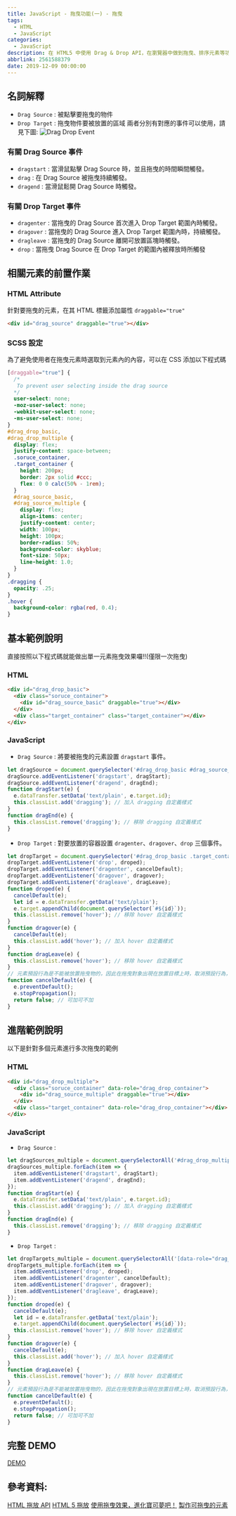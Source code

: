 ```yaml
---
title: JavaScript - 拖曳功能(一) - 拖曳
tags:
  - HTML
  - JavaScript
categories:
  - JavaScript
description: 在 HTML5 中使用 Drag & Drop API，在瀏覽器中做到拖曳、排序元素等功能。
abbrlink: 2561588379
date: 2019-12-09 00:00:00
---
```

## 名詞解釋
* `Drag Source` : 被點擊要拖曳的物件
* `Drop Target` : 拖曳物件要被放置的區域
兩者分別有對應的事件可以使用，請見下圖:
![Drag Drop Event](https://i.imgur.com/tpQ8Koe.png)
### 有關 Drag Source 事件
* `dragstart` : 當滑鼠點擊 Drag Source 時，並且拖曳的時間瞬間觸發。
* `drag` : 在 Drag Source 被拖曳持續觸發。
* `dragend` : 當滑鼠鬆開 Drag Source 時觸發。
### 有關 Drop Target 事件
* `dragenter` : 當拖曳的 Drag Source 首次進入 Drop Target 範圍內時觸發。
* `dragover` : 當拖曳的 Drag Source 進入 Drop Target 範圍內時，持續觸發。
* `dragleave` : 當拖曳的 Drag Source 離開可放置區塊時觸發。
* `drop` : 當拖曳 Drag Source 在 Drop Target 的範圍內被釋放時所觸發

## 相關元素的前置作業
### HTML Attribute
針對要拖曳的元素，在其 HTML 標籤添加屬性 `draggable="true"`
``` HTML
<div id="drag_source" draggable="true"></div>
```
### SCSS 設定
為了避免使用者在拖曳元素時選取到元素內的內容，可以在 CSS 添加以下程式碼
``` CSS
[draggable="true"] {
  /*
   To prevent user selecting inside the drag source
  */
  user-select: none;
  -moz-user-select: none;
  -webkit-user-select: none;
  -ms-user-select: none;
}
#drag_drop_basic,
#drag_drop_multiple {
  display: flex;
  justify-content: space-between;
  .soruce_container,
  .target_container {
    height: 200px;
    border: 2px solid #ccc;
    flex: 0 0 calc(50% - 1rem);
  }
  #drag_source_basic,
  #drag_source_multiple {
    display: flex;
    align-items: center;
    justify-content: center;
    width: 100px;
    height: 100px;
    border-radius: 50%;
    background-color: skyblue;
    font-size: 50px;
    line-height: 1.0;
  }
}
.dragging {
  opacity: .25;
}
.hover {
  background-color: rgba(red, 0.4);
}
```
## 基本範例說明
直接按照以下程式碼就能做出單一元素拖曳效果囉!!(僅限一次拖曳)
### HTML
``` HTML
<div id="drag_drop_basic">
  <div class="soruce_container">
    <div id="drag_source_basic" draggable="true"></div>
  </div>
  <div class="target_container" class="target_container"></div>
</div>
```
### JavaScript
* `Drag Source` :
將要被拖曳的元素設置 `dragstart` 事件。
``` JavaScript
let dragSource = document.querySelector('#drag_drop_basic #drag_source_basic');
dragSource.addEventListener('dragstart', dragStart);
dragSource.addEventListener('dragend', dragEnd);
function dragStart(e) {
  e.dataTransfer.setData('text/plain', e.target.id);
  this.classList.add('dragging'); // 加入 dragging 自定義樣式
}
function dragEnd(e) {
  this.classList.remove('dragging'); // 移除 dragging 自定義樣式
}
```
* `Drop Target` :
對要放置的容器設置 `dragenter`、`dragover`、`drop` 三個事件。
``` JavaScript
let dropTarget = document.querySelector('#drag_drop_basic .target_container');
dropTarget.addEventListener('drop', droped);
dropTarget.addEventListener('dragenter', cancelDefault);
dropTarget.addEventListener('dragover', dragover);
dropTarget.addEventListener('dragleave', dragLeave);
function droped(e) {
  cancelDefault(e);
  let id = e.dataTransfer.getData('text/plain');
  e.target.appendChild(document.querySelector(`#${id}`));
  this.classList.remove('hover'); // 移除 hover 自定義樣式
}
function dragover(e) {
  cancelDefault(e);
  this.classList.add('hover'); // 加入 hover 自定義樣式
}
function dragLeave(e) {
  this.classList.remove('hover'); // 移除 hover 自定義樣式
}
// 元素預設行為是不能被放置拖曳物的，因此在拖曳對象出現在放置目標上時，取消預設行為，讓放置目標可以被放置
function cancelDefault(e) {
  e.preventDefault();
  e.stopPropagation();
  return false; // 可加可不加
}
```
## 進階範例說明
以下是針對多個元素進行多次拖曳的範例
### HTML
``` HTML
<div id="drag_drop_multiple">
  <div class="soruce_container" data-role="drag_drop_container">
    <div id="drag_source_multiple" draggable="true"></div>
  </div>
  <div class="target_container" data-role="drag_drop_container"></div>
</div>
```
### JavaScript
* `Drag Source` :
``` JavaScript
let dragSources_multiple = document.querySelectorAll('#drag_drop_multiple #drag_source_multiple');
dragSources_multiple.forEach(item => {
  item.addEventListener('dragstart', dragStart);
  item.addEventListener('dragend', dragEnd);
});
function dragStart(e) {
  e.dataTransfer.setData('text/plain', e.target.id);
  this.classList.add('dragging'); // 加入 dragging 自定義樣式
}
function dragEnd(e) {
  this.classList.remove('dragging'); // 移除 dragging 自定義樣式
}
```
* `Drop Target` :
``` JavaScript
let dropTargets_multiple = document.querySelectorAll('[data-role="drag_drop_container"]');
dropTargets_multiple.forEach(item => {
  item.addEventListener('drop', droped);
  item.addEventListener('dragenter', cancelDefault);
  item.addEventListener('dragover', dragover);
  item.addEventListener('dragleave', dragLeave);
});
function droped(e) {
  cancelDefault(e);
  let id = e.dataTransfer.getData('text/plain');
  e.target.appendChild(document.querySelector(`#${id}`));
  this.classList.remove('hover'); // 移除 hover 自定義樣式
}
function dragover(e) {
  cancelDefault(e);
  this.classList.add('hover'); // 加入 hover 自定義樣式
}
function dragLeave(e) {
  this.classList.remove('hover'); // 移除 hover 自定義樣式
}
// 元素預設行為是不能被放置拖曳物的，因此在拖曳對象出現在放置目標上時，取消預設行為，讓放置目標可以被放置
function cancelDefault(e) {
  e.preventDefault();
  e.stopPropagation();
  return false; // 可加可不加
}
```
## 完整 DEMO
[DEMO](https://syj0905.github.io/drag-drop-demo/)
## 參考資料:
[HTML 拖放 API](https://developer.mozilla.org/zh-TW/docs/Web/API/HTML_Drag_and_Drop_API)
[HTML 5 拖放](https://www.w3school.com.cn/html5/html_5_draganddrop.asp)
[使用拖曳效果，進化寶可夢吧！](https://w3c.hexschool.com/blog/2f2c7c6e)
[製作可拖曳的元素](https://pjchender.blogspot.com/2017/08/html5-drag-and-drop-api.html)
